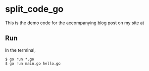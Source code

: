 # split_code_go
This is the demo code for the accompanying blog post on my site at []()

## Run  
In the terminal,  
```shell
$ go run *.go
$ go run main.go hello.go
```  

